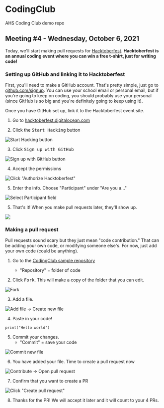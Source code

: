 # CodingClub
AHS Coding Club demo repo

## Meeting #4 - Wednesday, October 6, 2021

Today, we'll start making pull requests for [Hacktoberfest](https://hacktoberfest.digitalocean.com/). **Hacktoberfest is an annual coding event where you can win a free t-shirt, just for writing code!**

### Setting up GitHub and linking it to Hacktoberfest
First, you'll need to make a GitHub account. That's pretty simple, just go to [github.com/signup](github.com/signup). You can use your school email or personal email, but if you're going to keep on coding, you should probably use your personal (since GitHub is so big and you're definitely going to keep using it).


Once you have GitHub set up, link it to the Hacktoberfest event site.

1. Go to [hacktoberfest.digitalocean.com](https://hacktoberfest.digitalocean.com/)


2. Click the <kbd>Start Hacking</kbd> button

![Start Hacking button](StartHacking.png)

3. Click <kbd>Sign up with GitHub</kbd>

![Sign up with GitHub button](SignUpWithGitHub.png)

4. Accept the permissions

![Click "Authorize Hacktoberfest"](AcceptPermissions.png)


5. Enter the info. Choose "Participant" under "Are you a..."


![Select Participant field](SelectParticipant.png)

5. That's it! When you make pull requests later, they'll show up.

![](PullRequestBanner.png)


### Making a pull request

Pull requests sound scary but they just mean "code contribution." That can be adding your own code, or modifying someone else's. For now, just add your own code (could be anything).


1. Go to the [CodingClub sample repository](https://github.com/aheze/CodingClub)
    - "Repository" = folder of code

2. Click <kbd>Fork</kbd>. This will make a copy of the folder that you can edit.

![Fork](ForkRepo.png)

3. Add a file.

![Add file -> Create new file](AddNewFile.png)

4. Paste in your code!

```
print("Hello world")
```

5. Commit your changes.
    - "Commit" = save your code

![Commit new file](CommitChanges.png)

6. You have added your file. Time to create a pull request now

![Contribute -> Open pull request](OpenPR.png)

7. Confirm that you want to create a PR

![Click "Create pull request"](CreatePR.png)

8. Thanks for the PR! We will accept it later and it will count to your 4 PRs.